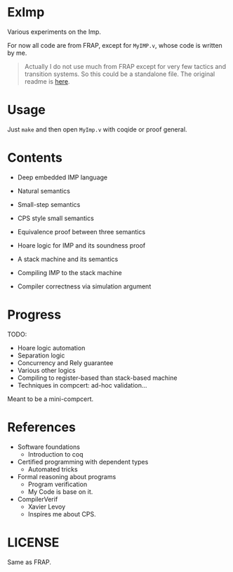 # ExImp
Various experiments on the Imp.

For now all code are from FRAP, except for `MyIMP.v`, whose code is written by me.
> Actually I do not use much from FRAP except for very few tactics and transition systems.
> So this could be a standalone file.
The original readme is [here](./README-frap.md).

# Usage
Just `make` and then open `MyImp.v` with coqide or proof general.

# Contents
* Deep embedded IMP language
* Natural semantics
* Small-step semantics
* CPS style small semantics
* Equivalence proof between three semantics
* Hoare logic for IMP and its soundness proof

* A stack machine and its semantics
* Compiling IMP to the stack machine
* Compiler correctness via simulation argument

# Progress
TODO:
* Hoare logic automation
* Separation logic
* Concurrency and Rely guarantee
* Various other logics
* Compiling to register-based than stack-based machine
* Techniques in compcert: ad-hoc validation...

Meant to be a mini-compcert.

# References
* Software foundations
  - Introduction to coq
* Certified programming with dependent types
  - Automated tricks
* Formal reasoning about programs
  - Program verification
  - My Code is base on it.
* CompilerVerif
  - Xavier Levoy
  - Inspires me about CPS.

# LICENSE
Same as FRAP.
